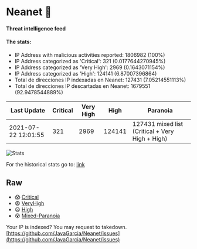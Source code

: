# Neanet :hocho:
#### Threat intelligence feed
#### The stats:

- IP Address with malicious activities reported: 1806982 (100%)
- IP Address categorized as 'Critical':  321 (0.0177644270945%)
- IP Address categorized as 'Very High':  2969 (0.1643071154%)
- IP Address categorized as 'High':  124141 (6.87007396864)
- Total de direcciones IP indexadas en Neanet:  127431 (7.05214551113%)
- Total de direcciones IP descartadas en Neanet:  1679551 (92.9478544889%)

| Last Update | Critical | Very High | High | Paranoia |
| --- | --- | --- | --- | --- |
| 2021-07-22 12:01:55 | 321 | 2969 | 124141 | 127431 mixed list (Critical + Very High + High)|

![Stats](https://docs.google.com/spreadsheets/d/e/2PACX-1vSnaNMIXVabIpDJjufMlzH7poXnshF3mgd8Is1g9ytUEzVsP5my4Trn8f-xkoLLQ38xpL3HtmUexLo6/pubchart?oid=501124687&format=image)

For the historical stats go to: [link](/stats.csv)
## Raw
- :scream: [Critical](https://raw.githubusercontent.com/JavaGarcia/Neanet/master/blacklists/neanet_critical.txt)
- :fearful: [VeryHigh](https://raw.githubusercontent.com/JavaGarcia/Neanet/master/blacklists/neanet_veryHigh.txtt)
- :frowning: [High](https://raw.githubusercontent.com/JavaGarcia/Neanet/master/blacklists/neanet_high.txt)
- :dizzy_face: [Mixed-Paranoia](https://raw.githubusercontent.com/JavaGarcia/Neanet/master/blacklists/neanet_all.txt)


Your IP is indexed? You may request to takedown. [https://github.com/JavaGarcia/Neanet/issues](https://github.com/JavaGarcia/Neanet/issues)






































































































































































































































































































































































































































































































































































































































































































































































































































































































































































































































































































































































































































































































































































































































































































































































































































































































































































































































































































































































































































































































































































































































































































































































































































































































































































































































































































































































































































































































































































































































































































































































































































































































































































































































































































































































































































































































































































































































































































































































































































































































































































































































































































































































































































































































































































































































































































































































































































































































































































































































































































































































































































































































































































































































































































































































































































































































































































































































































































































































































































































































































































































































































































































































































































































































































































































































































































































































































































































































































































































































































































































































































































































































































































































































































































































































































































































































































































































































































































































